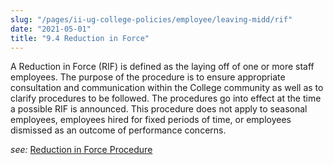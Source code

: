 ```yaml
---
slug: "/pages/ii-ug-college-policies/employee/leaving-midd/rif"
date: "2021-05-01"
title: "9.4 Reduction in Force"
---
```


A Reduction in Force (RIF) is defined as the laying off of one or more staff employees. The purpose of the procedure is to ensure appropriate consultation and communication within the College community as well as to clarify procedures to be followed. The procedures go into effect at the time a possible RIF is announced. This procedure does not apply to seasonal employees, employees hired for fixed periods of time, or employees dismissed as an outcome of performance concerns.

_see:_ [Reduction in Force Procedure](http://www.middlebury.edu/media/view/160791/original/Reduction_In_Force.doc)